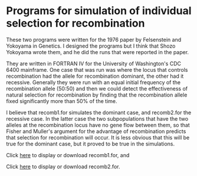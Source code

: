 
# Programs for simulation of individual selection for recombination #

These two programs were written for the 1976 paper by Felsenstein and Yokoyama in Genetics.  I designed the programs but I think
that Shozo Yokoyama wrote them, and he did the runs that were reported in the paper.

They are written in FORTRAN IV for the University of Washington's CDC 6400 mainframe.  One case that was run was where the locus
that controls recombination had the allele for recombination dominant, the other had it recessive.  Generally
they were run with an equal initial frequency of the recombination allele (50:50) and then we could detect the
effectiveness of natural selection for recombination by finding that the recombination allele fixed significantly
more than 50% of the time.

I believe that  recomb1.for  simulates the dominant case, and  recomb2.for  the recessive case.  In the latter case the 
two subpopulations that have the two alleles at the recombination locus have no gene flow between them, so that Fisher 
and Muller's argument for the advantage of recombination predicts that selection for recombination will occur.  It is less 
obvious that this will be true for the dominant case, but it proved to be true in the simulations.

Click [here](recomb1.for) to display or download  recomb1.for, and

Click [here](recomb2.for) to display or download  recomb2.for.

